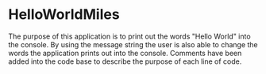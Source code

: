 # HelloWorldMiles
The purpose of this application is to print out the words "Hello World" into the console.
By using the message string the user is also able to change the words the application prints out into the console.
Comments have been added into the code base to describe the purpose of each line of code.